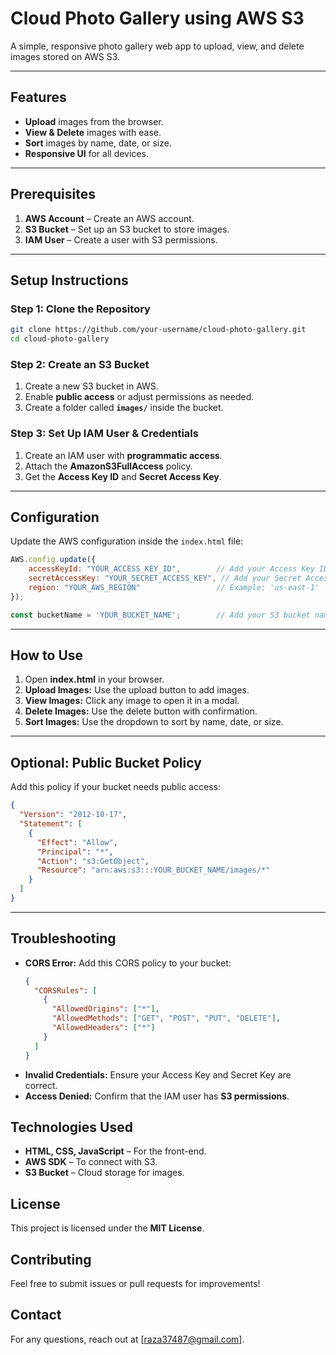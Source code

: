# Cloud Photo Gallery using AWS S3

A simple, responsive photo gallery web app to upload, view, and delete images stored on AWS S3.

---

## Features  
- **Upload** images from the browser.  
- **View & Delete** images with ease.  
- **Sort** images by name, date, or size.  
- **Responsive UI** for all devices.  

---

## Prerequisites  
1. **AWS Account** – Create an AWS account.  
2. **S3 Bucket** – Set up an S3 bucket to store images.  
3. **IAM User** – Create a user with S3 permissions.  

---

## Setup Instructions  

### Step 1: Clone the Repository  
```bash  
git clone https://github.com/your-username/cloud-photo-gallery.git  
cd cloud-photo-gallery  
```  

### Step 2: Create an S3 Bucket  
1. Create a new S3 bucket in AWS.  
2. Enable **public access** or adjust permissions as needed.  
3. Create a folder called **`images/`** inside the bucket.  

### Step 3: Set Up IAM User & Credentials  
1. Create an IAM user with **programmatic access**.  
2. Attach the **AmazonS3FullAccess** policy.  
3. Get the **Access Key ID** and **Secret Access Key**.  

---

## Configuration  

Update the AWS configuration inside the `index.html` file:

```javascript  
AWS.config.update({  
    accessKeyId: "YOUR_ACCESS_KEY_ID",        // Add your Access Key ID  
    secretAccessKey: "YOUR_SECRET_ACCESS_KEY", // Add your Secret Access Key  
    region: "YOUR_AWS_REGION"                 // Example: 'us-east-1'  
});  

const bucketName = 'YOUR_BUCKET_NAME';        // Add your S3 bucket name  
```  

---

## How to Use  
1. Open **index.html** in your browser.  
2. **Upload Images:** Use the upload button to add images.  
3. **View Images:** Click any image to open it in a modal.  
4. **Delete Images:** Use the delete button with confirmation.  
5. **Sort Images:** Use the dropdown to sort by name, date, or size.  

---

## Optional: Public Bucket Policy  

Add this policy if your bucket needs public access:

```json  
{  
  "Version": "2012-10-17",  
  "Statement": [  
    {  
      "Effect": "Allow",  
      "Principal": "*",  
      "Action": "s3:GetObject",  
      "Resource": "arn:aws:s3:::YOUR_BUCKET_NAME/images/*"  
    }  
  ]  
}  
```  

---

## Troubleshooting  
- **CORS Error:** Add this CORS policy to your bucket:  
  ```json  
  {  
    "CORSRules": [  
      {  
        "AllowedOrigins": ["*"],  
        "AllowedMethods": ["GET", "POST", "PUT", "DELETE"],  
        "AllowedHeaders": ["*"]  
      }  
    ]  
  }  
  ```  
- **Invalid Credentials:** Ensure your Access Key and Secret Key are correct.  
- **Access Denied:** Confirm that the IAM user has **S3 permissions**.  

## Technologies Used  
- **HTML, CSS, JavaScript** – For the front-end.  
- **AWS SDK** – To connect with S3.  
- **S3 Bucket** – Cloud storage for images.  

## License  
This project is licensed under the **MIT License**.  

## Contributing  
Feel free to submit issues or pull requests for improvements!  


## Contact  
For any questions, reach out at [raza37487@gmail.com].  

